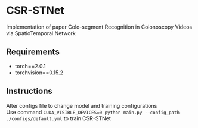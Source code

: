 # CSR-STNet
Implementation of paper Colo-segment Recognition in Colonoscopy Videos via SpatioTemporal Network

## Requirements
- torch==2.0.1
- torchvision==0.15.2

## Instructions
Alter configs file to change model and training configurations <br />
Use command `CUDA_VISIBLE_DEVICES=0 python main.py --config_path ./configs/default.yml` to train CSR-STNet
